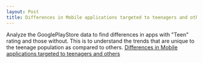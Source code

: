 ```yaml
---
layout: Post
title: Differences in Mobile applications targeted to teenagers and others
---
```


Analyze the GooglePlayStore data to find differences in apps with "Teen" rating and those without. This is to understand the trends that are unique to the teenage population as compared to others. 
<a href="https://medium.com/@nikibhatt_87978/mobile-application-usage-and-differences-between-teenagers-and-rest-of-population-c664b389bb04" title="Differences in Mobile applications targeted to teenagers and others">Differences in Mobile applications targeted to teenagers and others</a>
